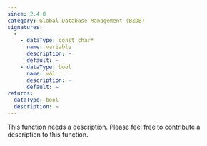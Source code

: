 ```yaml
---
since: 2.4.0
category: Global Database Management (BZDB)
signatures:
  -
    - dataType: const char*
      name: variable
      description: ~
      default: ~
    - dataType: bool
      name: val
      description: ~
      default: ~
returns:
  dataType: bool
  description: ~
---
```


This function needs a description. Please feel free to contribute a description to this function.
